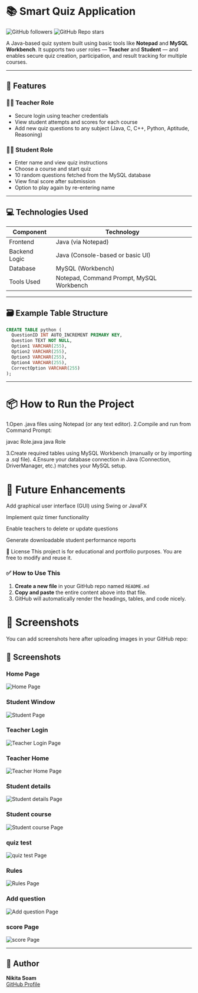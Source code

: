 # 📚 Smart Quiz Application

![GitHub followers](https://img.shields.io/github/followers/Nikitasoam7?label=Follow&style=social)
![GitHub Repo stars](https://img.shields.io/github/stars/Nikitasoam7/smart-quiz-Java?style=social)


A Java-based quiz system built using basic tools like **Notepad** and **MySQL Workbench**. It supports two user roles — **Teacher** and **Student** — and enables secure quiz creation, participation, and result tracking for multiple courses.

---

## 🚀 Features

### 👩‍🏫 Teacher Role
- Secure login using teacher credentials  
- View student attempts and scores for each course  
- Add new quiz questions to any subject (Java, C, C++, Python, Aptitude, Reasoning)  

### 👨‍🎓 Student Role
- Enter name and view quiz instructions  
- Choose a course and start quiz  
- 10 random questions fetched from the MySQL database  
- View final score after submission  
- Option to play again by re-entering name

---

## 💻 Technologies Used

| Component      | Technology         |
|----------------|--------------------|
| Frontend       | Java (via Notepad) |
| Backend Logic  | Java (Console-based or basic UI) |
| Database       | MySQL (Workbench)  |
| Tools Used     | Notepad, Command Prompt, MySQL Workbench |

---

## 🗃️ Example Table Structure

```sql
CREATE TABLE python (
  QuestionID INT AUTO_INCREMENT PRIMARY KEY,
  Question TEXT NOT NULL,
  Option1 VARCHAR(255),
  Option2 VARCHAR(255),
  Option3 VARCHAR(255),
  Option4 VARCHAR(255),
  CorrectOption VARCHAR(255)
);
```
---

# 📦 How to Run the Project

1.Open .java files using Notepad (or any text editor).
2.Compile and run from Command Prompt:

  javac Role.java
  java Role

3.Create required tables using MySQL Workbench (manually or by importing a .sql file).
4.Ensure your database connection in Java (Connection, DriverManager, etc.) matches your MySQL setup.

# 🧠 Future Enhancements
Add graphical user interface (GUI) using Swing or JavaFX

Implement quiz timer functionality

Enable teachers to delete or update questions

Generate downloadable student performance reports

📄 License
This project is for educational and portfolio purposes. You are free to modify and reuse it.

### ✅ How to Use This
1. **Create a new file** in your GitHub repo named `README.md`
2. **Copy and paste** the entire content above into that file.
3. GitHub will automatically render the headings, tables, and code nicely.


# 📸 Screenshots
You can add screenshots here after uploading images in your GitHub repo:


## 📸 Screenshots

### Home Page
![Home Page](screenshots/Role.png)

### Student Window
![Student Page](screenshots/Student.png)

### Teacher Login
![Teacher Login Page](screenshots/Teacher-Login.png)

### Teacher Home
![Teacher Home Page](screenshots/Teacher-home.png)

### Student details
![Student details Page](screenshots/student-details.png)

### Student course
![Student course Page](screenshots/Student-course.png)

### quiz test
![quiz test Page](screenshots/quiz-test.png)

### Rules
![Rules Page](screenshots/Rules.png)

### Add question
![Add question Page](screenshots/Add-question.png)

### score Page
![score Page](screenshots/score.png)


---

## 👤 Author

**Nikita Soam**  
[GitHub Profile](https://github.com/Nikitasoam7)
